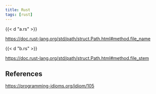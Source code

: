 ```yaml
---
title: Rust
tags: [rust]
---
```


{{< d "a.rs" >}}

<https://doc.rust-lang.org/std/path/struct.Path.html#method.file_name>

{{< d "b.rs" >}}

<https://doc.rust-lang.org/std/path/struct.Path.html#method.file_stem>

## References

<https://programming-idioms.org/idiom/105>
